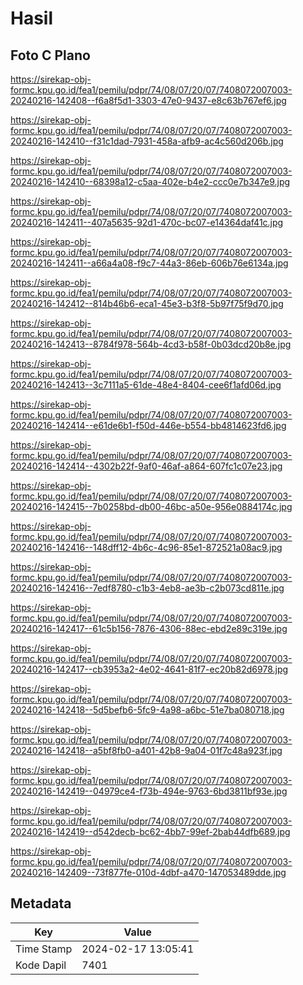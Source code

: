 # Hasil

## Foto C Plano

https://sirekap-obj-formc.kpu.go.id/fea1/pemilu/pdpr/74/08/07/20/07/7408072007003-20240216-142408--f6a8f5d1-3303-47e0-9437-e8c63b767ef6.jpg

https://sirekap-obj-formc.kpu.go.id/fea1/pemilu/pdpr/74/08/07/20/07/7408072007003-20240216-142410--f31c1dad-7931-458a-afb9-ac4c560d206b.jpg

https://sirekap-obj-formc.kpu.go.id/fea1/pemilu/pdpr/74/08/07/20/07/7408072007003-20240216-142410--68398a12-c5aa-402e-b4e2-ccc0e7b347e9.jpg

https://sirekap-obj-formc.kpu.go.id/fea1/pemilu/pdpr/74/08/07/20/07/7408072007003-20240216-142411--407a5635-92d1-470c-bc07-e14364daf41c.jpg

https://sirekap-obj-formc.kpu.go.id/fea1/pemilu/pdpr/74/08/07/20/07/7408072007003-20240216-142411--a66a4a08-f9c7-44a3-86eb-606b76e6134a.jpg

https://sirekap-obj-formc.kpu.go.id/fea1/pemilu/pdpr/74/08/07/20/07/7408072007003-20240216-142412--814b46b6-eca1-45e3-b3f8-5b97f75f9d70.jpg

https://sirekap-obj-formc.kpu.go.id/fea1/pemilu/pdpr/74/08/07/20/07/7408072007003-20240216-142413--8784f978-564b-4cd3-b58f-0b03dcd20b8e.jpg

https://sirekap-obj-formc.kpu.go.id/fea1/pemilu/pdpr/74/08/07/20/07/7408072007003-20240216-142413--3c7111a5-61de-48e4-8404-cee6f1afd06d.jpg

https://sirekap-obj-formc.kpu.go.id/fea1/pemilu/pdpr/74/08/07/20/07/7408072007003-20240216-142414--e61de6b1-f50d-446e-b554-bb4814623fd6.jpg

https://sirekap-obj-formc.kpu.go.id/fea1/pemilu/pdpr/74/08/07/20/07/7408072007003-20240216-142414--4302b22f-9af0-46af-a864-607fc1c07e23.jpg

https://sirekap-obj-formc.kpu.go.id/fea1/pemilu/pdpr/74/08/07/20/07/7408072007003-20240216-142415--7b0258bd-db00-46bc-a50e-956e0884174c.jpg

https://sirekap-obj-formc.kpu.go.id/fea1/pemilu/pdpr/74/08/07/20/07/7408072007003-20240216-142416--148dff12-4b6c-4c96-85e1-872521a08ac9.jpg

https://sirekap-obj-formc.kpu.go.id/fea1/pemilu/pdpr/74/08/07/20/07/7408072007003-20240216-142416--7edf8780-c1b3-4eb8-ae3b-c2b073cd811e.jpg

https://sirekap-obj-formc.kpu.go.id/fea1/pemilu/pdpr/74/08/07/20/07/7408072007003-20240216-142417--61c5b156-7876-4306-88ec-ebd2e89c319e.jpg

https://sirekap-obj-formc.kpu.go.id/fea1/pemilu/pdpr/74/08/07/20/07/7408072007003-20240216-142417--cb3953a2-4e02-4641-81f7-ec20b82d6978.jpg

https://sirekap-obj-formc.kpu.go.id/fea1/pemilu/pdpr/74/08/07/20/07/7408072007003-20240216-142418--5d5befb6-5fc9-4a98-a6bc-51e7ba080718.jpg

https://sirekap-obj-formc.kpu.go.id/fea1/pemilu/pdpr/74/08/07/20/07/7408072007003-20240216-142418--a5bf8fb0-a401-42b8-9a04-01f7c48a923f.jpg

https://sirekap-obj-formc.kpu.go.id/fea1/pemilu/pdpr/74/08/07/20/07/7408072007003-20240216-142419--04979ce4-f73b-494e-9763-6bd3811bf93e.jpg

https://sirekap-obj-formc.kpu.go.id/fea1/pemilu/pdpr/74/08/07/20/07/7408072007003-20240216-142419--d542decb-bc62-4bb7-99ef-2bab44dfb689.jpg

https://sirekap-obj-formc.kpu.go.id/fea1/pemilu/pdpr/74/08/07/20/07/7408072007003-20240216-142409--73f877fe-010d-4dbf-a470-147053489dde.jpg


## Metadata

| Key        | Value               |
| ---------- | ------------------- |
| Time Stamp | 2024-02-17 13:05:41 |
| Kode Dapil | 7401                |



